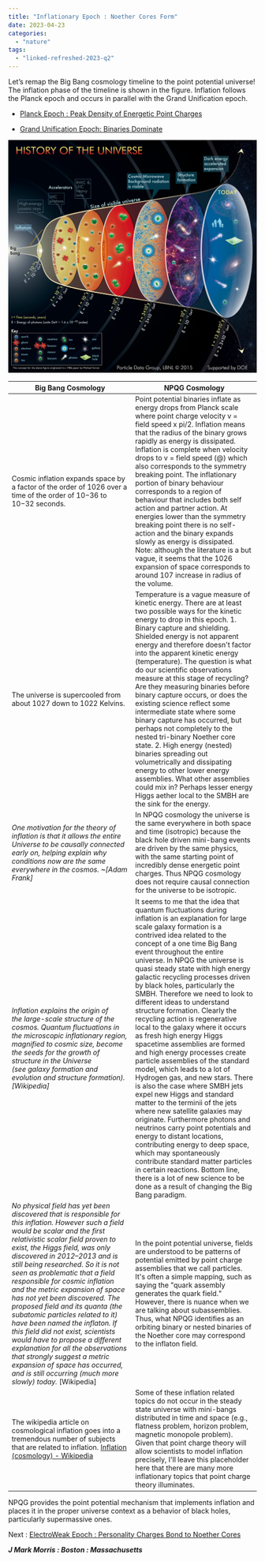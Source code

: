 ```yaml
---
title: "Inflationary Epoch : Noether Cores Form"
date: 2023-04-23
categories: 
  - "nature"
tags: 
  - "linked-refreshed-2023-q2"
---
```


Let’s remap the Big Bang cosmology timeline to the point potential universe! The inflation phase of the timeline is shown in the figure. Inflation follows the Planck epoch and occurs in parallel with the Grand Unification epoch.

- [Planck Epoch : Peak Density of Energetic Point Charges](https://johnmarkmorris.com/2023/04/22/planck-epoch-peak-density-of-energetic-point-charges/)

- [Grand Unification Epoch: Binaries Dominate](https://johnmarkmorris.com/2023/04/23/grand-unification-epoch-binaries-dominate/)

![](images/history-of-the-universe-2015.jpg)

| Big Bang Cosmology | NPQG Cosmology |
| --- | --- |
| Cosmic inflation expands space by a factor of the order of 1026 over a time of the order of 10−36 to 10−32 seconds. | Point potential binaries inflate as energy drops from Planck scale where point charge velocity v = field speed x pi/2. Inflation means that the radius of the binary grows rapidly as energy is dissipated. Inflation is complete when velocity drops to v = field speed (@) which also corresponds to the symmetry breaking point. The inflationary portion of binary behaviour corresponds to a region of behaviour that includes both self action and partner action. At energies lower than the symmetry breaking point there is no self-action and the binary expands slowly as energy is dissipated.      Note: although the literature is a but vague, it seems that the 1026 expansion of space corresponds to around 107 increase in radius of the volume. |
| The universe is supercooled from about 1027 down to 1022 Kelvins. | Temperature is a vague measure of kinetic energy. There are at least two possible ways for the kinetic energy to drop in this epoch.   1\. Binary capture and shielding. Shielded energy is not apparent energy and therefore doesn't factor into the apparent kinetic energy (temperature). The question is what do our scientific observations measure at this stage of recycling? Are they measuring binaries before binary capture occurs, or does the existing science reflect some intermediate state where some binary capture has occurred, but perhaps not completely to the nested tri-binary Noether core state.   2\. High energy (nested) binaries spreading out volumetrically and dissipating energy to other lower energy assemblies. What other assemblies could mix in? Perhaps lesser energy Higgs aether local to the SMBH are the sink for the energy. |
| _One motivation for the theory of inflation is that it allows the entire Universe to be causally connected early on, helping explain why conditions now are the same everywhere in the cosmos. ~\[Adam Frank\]_ | In NPQG cosmology the universe is the same everywhere in both space and time (isotropic) because the black hole driven mini-bang events are driven by the same physics, with the same starting point of incredibly dense energetic point charges. Thus NPQG cosmology does not require causal connection for the universe to be isotropic. |
| _Inflation explains the origin of the large-scale structure of the cosmos. Quantum fluctuations in the microscopic inflationary region, magnified to cosmic size, become the seeds for the growth of structure in the Universe (see galaxy formation and evolution and structure formation). \[Wikipedia\]_ | It seems to me that the idea that quantum fluctuations during inflation is an explanation for large scale galaxy formation is a contrived idea related to the concept of a one time Big Bang event throughout the entire universe. In NPQG the universe is quasi steady state with high energy galactic recycling processes driven by black holes, particularly the SMBH. Therefore we need to look to different ideas to understand structure formation. Clearly the recycling action is regenerative local to the galaxy where it occurs as fresh high energy Higgs spacetime assemblies are formed and high energy processes create particle assemblies of the standard model, which leads to a lot of Hydrogen gas, and new stars. There is also the case where SMBH jets expel new Higgs and standard matter to the terminii of the jets where new satellite galaxies may originate. Furthermore photons and neutrinos carry point potentials and energy to distant locations, contributing energy to deep space, which may spontaneously contribute standard matter particles in certain reactions. Bottom line, there is a lot of new science to be done as a result of changing the Big Bang paradigm. |
| _No physical field has yet been discovered that is responsible for this inflation. However such a field would be scalar and the first relativistic scalar field proven to exist, the Higgs field, was only discovered in 2012–2013 and is still being researched. So it is not seen as problematic that a field responsible for cosmic inflation and the metric expansion of space has not yet been discovered. The proposed field and its quanta (the subatomic particles related to it) have been named the inflaton. If this field did not exist, scientists would have to propose a different explanation for all the observations that strongly suggest a metric expansion of space has occurred, and is still occurring (much more slowly) today._ \[Wikipedia\] | In the point potential universe, fields are understood to be patterns of potential emitted by point charge assemblies that we call particles. It's often a simple mapping, such as saying the "quark assembly generates the quark field." However, there is nuance when we are talking about subassemblies. Thus, what NPQG identifies as an orbiting binary or nested binaries of the Noether core may correspond to the inflaton field. |
| The wikipedia article on cosmological inflation goes into a tremendous number of subjects that are related to inflation. [Inflation (cosmology) - Wikipedia](https://en.wikipedia.org/wiki/Inflation_\(cosmology\)#Theory) | Some of these inflation related topics do not occur in the steady state universe with mini-bangs distributed in time and space (e.g., flatness problem, horizon problem, magnetic monopole problem). Given that point charge theory will allow scientists to model inflation precisely, I'll leave this placeholder here that there are many more inflationary topics that point charge theory illuminates. |

NPQG provides the point potential mechanism that implements inflation and places it in the proper universe context as a behavior of black holes, particularly supermassive ones.

Next : [ElectroWeak Epoch : Personality Charges Bond to Noether Cores](https://johnmarkmorris.com/2023/04/28/electroweak-epoch-personality-charges-bond-to-noether-cores/)

**_J Mark Morris : Boston : Massachusetts_**
